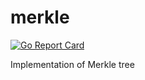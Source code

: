 # merkle
[![Go Report Card](https://goreportcard.com/badge/github.com/saromanov/merkle)](https://goreportcard.com/report/github.com/saromanov/merkle)

Implementation of Merkle tree
